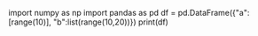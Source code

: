 import numpy as np
import pandas as pd
df = pd.DataFrame({"a":[range(10)], "b":list(range(10,20))})
print(df)

